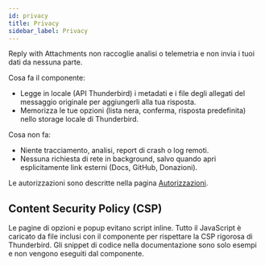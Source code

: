 ```yaml
---
id: privacy
title: Privacy
sidebar_label: Privacy
---
```


Reply with Attachments non raccoglie analisi o telemetria e non invia i tuoi dati da nessuna parte.

Cosa fa il componente:

- Legge in locale (API Thunderbird) i metadati e i file degli allegati del messaggio originale per aggiungerli alla tua risposta.
- Memorizza le tue opzioni (lista nera, conferma, risposta predefinita) nello storage locale di Thunderbird.

Cosa non fa:

- Niente tracciamento, analisi, report di crash o log remoti.
- Nessuna richiesta di rete in background, salvo quando apri esplicitamente link esterni (Docs, GitHub, Donazioni).

Le autorizzazioni sono descritte nella pagina [Autorizzazioni](permissions).

## Content Security Policy (CSP)

Le pagine di opzioni e popup evitano script inline. Tutto il JavaScript è caricato da file inclusi con il componente per rispettare la CSP rigorosa di Thunderbird. Gli snippet di codice nella documentazione sono solo esempi e non vengono eseguiti dal componente.
